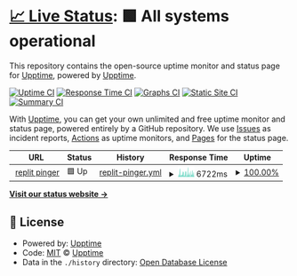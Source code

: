 # [📈 Live Status](https://upptime.github.io/upptime): <!--live status--> **🟩 All systems operational**

This repository contains the open-source uptime monitor and status page for [Upptime](https://upptime.js.org), powered by [Upptime](https://github.com/upptime/upptime).

[![Uptime CI](https://github.com/functionalmetatable/pingr/workflows/Uptime%20CI/badge.svg)](https://github.com/upptime/upptime/actions?query=workflow%3A%22Uptime+CI%22)
[![Response Time CI](https://github.com/functionalmetatable/pingr/workflows/Response%20Time%20CI/badge.svg)](https://github.com/upptime/upptime/actions?query=workflow%3A%22Response+Time+CI%22)
[![Graphs CI](https://github.com/functionalmetatable/pingr/workflows/Graphs%20CI/badge.svg)](https://github.com/upptime/upptime/actions?query=workflow%3A%22Graphs+CI%22)
[![Static Site CI](https://github.com/functionalmetatable/pingr/workflows/Static%20Site%20CI/badge.svg)](https://github.com/upptime/upptime/actions?query=workflow%3A%22Static+Site+CI%22)
[![Summary CI](https://github.com/functionalmetatable/pingr/workflows/Summary%20CI/badge.svg)](https://github.com/upptime/upptime/actions?query=workflow%3A%22Summary+CI%22)

With [Upptime](https://upptime.js.org), you can get your own unlimited and free uptime monitor and status page, powered entirely by a GitHub repository. We use [Issues](https://github.com/upptime/upptime/issues) as incident reports, [Actions](https://github.com/upptime/upptime/actions) as uptime monitors, and [Pages](https://upptime.github.io/upptime) for the status page.

<!--start: status pages-->
<!-- This summary is generated by Upptime (https://github.com/upptime/upptime) -->
<!-- Do not edit this manually, your changes will be overwritten -->
<!-- prettier-ignore -->
| URL | Status | History | Response Time | Uptime |
| --- | ------ | ------- | ------------- | ------ |
| <img alt="" src="https://favicons.githubusercontent.com/pico.9gr.repl.co" height="13"> [replit pinger](https://pico.9gr.repl.co) | 🟩 Up | [replit-pinger.yml](https://github.com/FunctionalMetatable/pingr/commits/HEAD/history/replit-pinger.yml) | <details><summary><img alt="Response time graph" src="./graphs/replit-pinger/response-time-week.png" height="20"> 6722ms</summary><br><a href="https://functionalmetatable.github.io/pingr/history/replit-pinger"><img alt="Response time 2152" src="https://img.shields.io/endpoint?url=https%3A%2F%2Fraw.githubusercontent.com%2FFunctionalMetatable%2Fpingr%2FHEAD%2Fapi%2Freplit-pinger%2Fresponse-time.json"></a><br><a href="https://functionalmetatable.github.io/pingr/history/replit-pinger"><img alt="24-hour response time 5090" src="https://img.shields.io/endpoint?url=https%3A%2F%2Fraw.githubusercontent.com%2FFunctionalMetatable%2Fpingr%2FHEAD%2Fapi%2Freplit-pinger%2Fresponse-time-day.json"></a><br><a href="https://functionalmetatable.github.io/pingr/history/replit-pinger"><img alt="7-day response time 6722" src="https://img.shields.io/endpoint?url=https%3A%2F%2Fraw.githubusercontent.com%2FFunctionalMetatable%2Fpingr%2FHEAD%2Fapi%2Freplit-pinger%2Fresponse-time-week.json"></a><br><a href="https://functionalmetatable.github.io/pingr/history/replit-pinger"><img alt="30-day response time 4774" src="https://img.shields.io/endpoint?url=https%3A%2F%2Fraw.githubusercontent.com%2FFunctionalMetatable%2Fpingr%2FHEAD%2Fapi%2Freplit-pinger%2Fresponse-time-month.json"></a><br><a href="https://functionalmetatable.github.io/pingr/history/replit-pinger"><img alt="1-year response time 2152" src="https://img.shields.io/endpoint?url=https%3A%2F%2Fraw.githubusercontent.com%2FFunctionalMetatable%2Fpingr%2FHEAD%2Fapi%2Freplit-pinger%2Fresponse-time-year.json"></a></details> | <details><summary><a href="https://functionalmetatable.github.io/pingr/history/replit-pinger">100.00%</a></summary><a href="https://functionalmetatable.github.io/pingr/history/replit-pinger"><img alt="All-time uptime 100.00%" src="https://img.shields.io/endpoint?url=https%3A%2F%2Fraw.githubusercontent.com%2FFunctionalMetatable%2Fpingr%2FHEAD%2Fapi%2Freplit-pinger%2Fuptime.json"></a><br><a href="https://functionalmetatable.github.io/pingr/history/replit-pinger"><img alt="24-hour uptime 100.00%" src="https://img.shields.io/endpoint?url=https%3A%2F%2Fraw.githubusercontent.com%2FFunctionalMetatable%2Fpingr%2FHEAD%2Fapi%2Freplit-pinger%2Fuptime-day.json"></a><br><a href="https://functionalmetatable.github.io/pingr/history/replit-pinger"><img alt="7-day uptime 100.00%" src="https://img.shields.io/endpoint?url=https%3A%2F%2Fraw.githubusercontent.com%2FFunctionalMetatable%2Fpingr%2FHEAD%2Fapi%2Freplit-pinger%2Fuptime-week.json"></a><br><a href="https://functionalmetatable.github.io/pingr/history/replit-pinger"><img alt="30-day uptime 100.00%" src="https://img.shields.io/endpoint?url=https%3A%2F%2Fraw.githubusercontent.com%2FFunctionalMetatable%2Fpingr%2FHEAD%2Fapi%2Freplit-pinger%2Fuptime-month.json"></a><br><a href="https://functionalmetatable.github.io/pingr/history/replit-pinger"><img alt="1-year uptime 100.00%" src="https://img.shields.io/endpoint?url=https%3A%2F%2Fraw.githubusercontent.com%2FFunctionalMetatable%2Fpingr%2FHEAD%2Fapi%2Freplit-pinger%2Fuptime-year.json"></a></details>

<!--end: status pages-->

[**Visit our status website →**](https://upptime.github.io/upptime)

## 📄 License

- Powered by: [Upptime](https://github.com/upptime/upptime)
- Code: [MIT](./LICENSE) © [Upptime](https://upptime.js.org)
- Data in the `./history` directory: [Open Database License](https://opendatacommons.org/licenses/odbl/1-0/)
